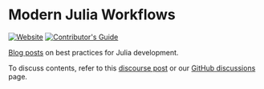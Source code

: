 # Modern Julia Workflows

[![Website][website-badge]][website-url] [![Contributor's Guide][contributing-badge]][contributing-url]

[Blog posts][website-url] on best practices for Julia development.

To discuss contents, refer to this [discourse post](https://discourse.julialang.org/t/seeking-feedback-blog-post-about-modern-julia-workflows/100324) or our [GitHub discussions](https://github.com/modernjuliaworkflows/modernjuliaworkflows.github.io/discussions) page.


[website-url]: https://modernjuliaworkflows.org
[website-badge]: https://img.shields.io/badge/Website-stable-blue.svg
[contributing-url]: https://github.com/modernjuliaworkflows/modernjuliaworkflows.github.io/blob/main/CONTRIBUTING.md
[contributing-badge]: https://img.shields.io/badge/Contributor's%20Guide-blueviolet